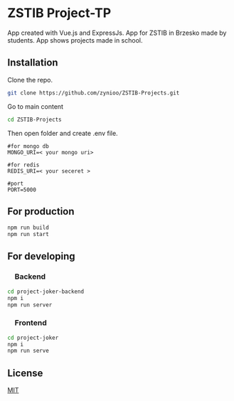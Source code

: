 # ZSTIB Project-TP

App created with Vue.js and ExpressJs.
App for ZSTIB in Brzesko made by students.
App shows projects made in school.


## Installation

Clone the repo.

```bash
git clone https://github.com/zynioo/ZSTIB-Projects.git
```

Go to main content

```bash
cd ZSTIB-Projects
```

Then open folder and create .env file.

```env
#for mongo db
MONGO_URI=< your mongo uri>

#for redis
REDIS_URI=< your seceret >

#port
PORT=5000
```

## For production 


```bash
npm run build
npm run start
```


## For developing

### &emsp;Backend
```bash
cd project-joker-backend
npm i
npm run server
```

### &emsp;Frontend
```bash
cd project-joker
npm i
npm run serve
```


## License

[MIT](https://choosealicense.com/licenses/mit/)
